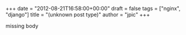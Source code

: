 +++
date = "2012-08-21T16:58:00+00:00"
draft = false
tags = ["nginx", "django"]
title = "(unknown post type)"
author = "jpic"
+++

missing body
